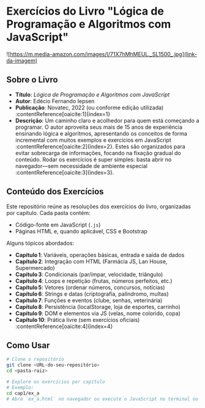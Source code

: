 # Exercícios do Livro "Lógica de Programação e Algoritmos com JavaScript"

![https://m.media-amazon.com/images/I/71X7hMhMEUL._SL1500_.jpg](link-da-imagem) <!-- Substitua "link-da-imagem" pelo caminho ou URL real da capa -->

## Sobre o Livro
* **Título**: _Lógica de Programação e Algoritmos com JavaScript_  
* **Autor**: Edécio Fernando Iepsen  
* **Publicação**: Novatec, 2022 (ou conforme edição utilizada) :contentReference[oaicite:1]{index=1}  
* **Descrição**: Um caminho claro e acolhedor para quem está começando a programar. O autor aproveita seus mais de 15 anos de experiência ensinando lógica e algoritmos, apresentando os conceitos de forma incremental com muitos exemplos e exercícios em JavaScript :contentReference[oaicite:2]{index=2}. Estes são organizados para evitar sobrecarga de informações, focando na fixação gradual do conteúdo. Rodar os exercícios é super simples: basta abrir no navegador—sem necessidade de ambiente especial :contentReference[oaicite:3]{index=3}.

## Conteúdo dos Exercícios
Este repositório reúne as resoluções dos exercícios do livro, organizadas por capítulo. Cada pasta contém:
- Código-fonte em JavaScript (`.js`)
- Páginas HTML e, quando aplicável, CSS e Bootstrap

Alguns tópicos abordados:
- **Capítulo 1**: Variáveis, operações básicas, entrada e saída de dados
- **Capítulo 2**: Integração com HTML (Farmácia JS, Lan House, Supermercado)
- **Capítulo 3**: Condicionais (par/ímpar, velocidade, triângulo)
- **Capítulo 4**: Loops e repetição (frutas, números perfeitos, etc.)
- **Capítulo 5**: Vetores (ordenar números, concursos, notícias)
- **Capítulo 6**: Strings e datas (criptografia, palíndromo, multas)
- **Capítulo 7**: Funções e eventos (clube, senhas, veterinária)
- **Capítulo 8**: Persistência (localStorage, loja de esportes, carrinho)
- **Capítulo 9**: DOM e elementos via JS (velas, nome colorido, copa)
- **Capítulo 10**: Prática livre (sem exercícios oficiais) :contentReference[oaicite:4]{index=4}

## Como Usar
```bash
# Clone o repositório
git clone <URL-do-seu-repositório>
cd <pasta-raiz>

# Explore os exercícios por capítulo
# Exemplo:
cd cap1/ex_a
# Abra `ex_a.html` no navegador ou execute o JavaScript no terminal ou browser.
